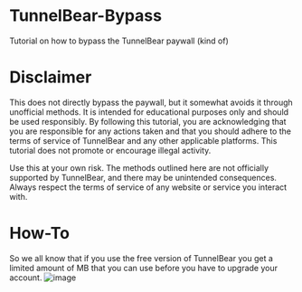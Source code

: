 # TunnelBear-Bypass
Tutorial on how to bypass the TunnelBear paywall (kind of)

# Disclaimer
This does not directly bypass the paywall, but it somewhat avoids it through unofficial methods. It is intended for educational purposes only and should be used responsibly. By following this tutorial, you are acknowledging that you are responsible for any actions taken and that you should adhere to the terms of service of TunnelBear and any other applicable platforms. This tutorial does not promote or encourage illegal activity.

Use this at your own risk. The methods outlined here are not officially supported by TunnelBear, and there may be unintended consequences. Always respect the terms of service of any website or service you interact with.

# How-To
So we all know that if you use the free version of TunnelBear you get a limited amount of MB that you can use before you have to upgrade your account.
![image](https://github.com/user-attachments/assets/fc10d76d-8509-411f-b6fd-054fe1702292)
